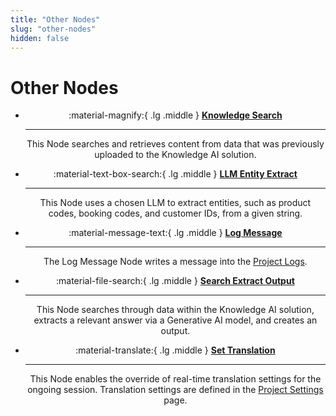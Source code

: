 ```yaml
---
title: "Other Nodes"
slug: "other-nodes"
hidden: false
---
```


# Other Nodes

<div class="grid cards" style="text-align: center;" markdown>

-   :material-magnify:{ .lg .middle } __[Knowledge Search](knowledge-search.md)__

    ---

    This Node searches and retrieves content from data that was previously uploaded to the Knowledge AI solution.

-   :material-text-box-search:{ .lg .middle } __[LLM Entity Extract](llm-entity-extract.md)__

    ---

    This Node uses a chosen LLM to extract entities, such as product codes, booking codes, and customer IDs, from a given string.

-   :material-message-text:{ .lg .middle } __[Log Message](log-message.md)__

    ---

    The Log Message Node writes a message into the [Project Logs](../../../test/logs.md).

-   :material-file-search:{ .lg .middle } __[Search Extract Output](search-extract-output.md)__

    ---

    This Node searches through data within the Knowledge AI solution, extracts a relevant answer via a Generative AI model, and creates an output.

-   :material-translate:{ .lg .middle } __[Set Translation](set-translation.md)__

    ---

    This Node enables the override of real-time translation settings for the ongoing session. Translation settings are defined in the [Project Settings](../../../administer/access/project-settings.md) page.

</div>
